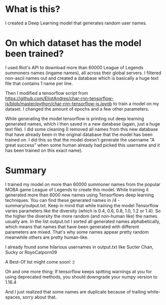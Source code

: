 # What is this?
I created a Deep Learning model that generates random user names. 

# On which dataset has the model been trained?

I used Riot's API to download more than 60000 League of Legends summoners names (ingame names), all across
their global servers. I filtered non-ascii names out and created a database which is 
basically a huge text file that contains 1 name per line.

Then I modified a tensorflow script from https://github.com/EliotAndres/char-rnn-tensorflow-js/blob/master/python/char-rnn-tensorflow-js.ipynb to train a model on my dataset. I changed the amount of epochs and a few other parameters. 


While generating the model tensorflow is printing out deep learning generated names, which I then saved in a new database (again, just a huge text file). I did some cleaning (I removed all names from this new database that have already been in the original database that the model has been trained on. I did this so that the model doesn't generate the username "A great success" when some human already had picked this username and it has been trained on this exact name).

# Summary

I trained my model on more than 60000 summoner names from the popular MOBA game League of Legends to create this model. While training it generated more than 6000 new names using Tensorflows deep learning techniques. You can find these generated names in /4 - summary/output.txt. Keep in mind that while training the model Tensorflow varies parameters like the diversity (which is 0.4, 0.6, 0.8, 1.0, 1.2 or 1.4). So the higher the diversity the more random (and non-human like) the names usually are. In the list output.txt I sorted all generated names alphabetically, which means that names that have been generated with different parameters are mixed. That's why some names appear pretty random meanwhile others are pretty human-like.


I already found some hilarious usernames in output.txt like Sucter Chan, Sucky or RoyoCatporn09


A Best-Of list might come soon! :)



Oh and one more thing: If tensorflow keeps spitting warnings at you for using deprecated methods, you should downgrade your numpy version to 1.16.4

And I just realized that some names are duplicate because of trailing white-spaces, sorry about that.



